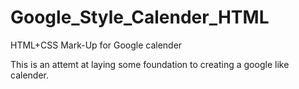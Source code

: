 # Google_Style_Calender_HTML
HTML+CSS Mark-Up for Google calender 

This is an attemt at laying some foundation to creating a google like calender.
